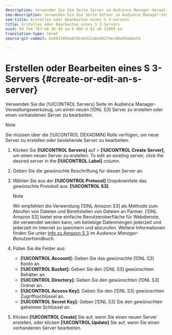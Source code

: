 ```yaml
---
description: Verwenden Sie die Seite Server im Audience Manager-Verwaltungswerkzeug, um einen neuen S 3-Server zu erstellen oder einen vorhandenen Server zu bearbeiten.
seo-description: Verwenden Sie die Seite Server im Audience Manager-Verwaltungswerkzeug, um einen neuen S 3-Server zu erstellen oder einen vorhandenen Server zu bearbeiten.
seo-title: Erstellen oder Bearbeiten eines S 3-Servers
title: Erstellen oder Bearbeiten eines S 3-Servers
uuid: 94 fee 787-eb 26-45 aa-b 602-d 61 ab 12969 ea
translation-type: tm+mt
source-git-commit: be661580da839ce6332a0ad827dec08e854abe54

---
```



# Erstellen oder Bearbeiten eines S 3-Servers {#create-or-edit-an-s-server}

Verwenden Sie die [!UICONTROL Servers] Seite im Audience Manager-Verwaltungswerkzeug, um einen neuen [!DNL S3] Server zu erstellen oder einen vorhandenen Server zu bearbeiten.

>[!NOTE]
>
>Sie müssen über die [!UICONTROL DEXADMIN] Rolle verfügen, um neue Server zu erstellen oder bestehende Server zu bearbeiten.

1. Klicken Sie **[!UICONTROL Servers]** auf &gt; **[!UICONTROL Create Server]**, um einen neuen Server zu erstellen. To edit an existing server, click the desired server in the **[!UICONTROL Label]** column.
1. Geben Sie die gewünschte Beschriftung für diesen Server an.
1. Wählen Sie aus der **[!UICONTROL Protocol]** Dropdownliste das gewünschte Protokoll aus: **[!UICONTROL S3]**.

   >[!NOTE]
   >
   >Wir empfehlen die Verwendung [!DNL Amazon S3] als Methode zum Abrufen von Dateien und Bereitstellen von Dateien an Partner. [!DNL Amazon S3] bietet eine einfache Benutzeroberfläche für Webdienste, die verwendet werden kann, um beliebige Datenmengen jederzeit und jederzeit im Internet zu speichern und abzurufen. Weitere Informationen finden Sie unter [Info zu Amazon S 3](https://docs.adobe.com/content/help/en/audience-manager/user-guide/reference/amazon-s3.html) im *Audience Manager-Benutzerhandbuch*.

1. Füllen Sie die Felder aus:

   * **[!UICONTROL Account]:** Geben Sie das gewünschte [!DNL S3] Konto an.
   * **[!UICONTROL Bucket]:** Geben Sie den [!DNL S3] gewünschten Behälter an.
   * **[!UICONTROL Directory]:** Geben Sie den gewünschten [!DNL S3] Ordner an.
   * **[!UICONTROL Access Key]:** Geben Sie den [!DNL S3] gewünschten Zugriffsschlüssel an.
   * **[!UICONTROL Secret Key]:** Geben [!DNL S3] Sie den gewünschten geheimen Schlüssel an.

1. Klicken **[!UICONTROL Create]** Sie auf, wenn Sie einen neuen Server erstellen, oder klicken **[!UICONTROL Update]** Sie auf, wenn Sie einen vorhandenen Server bearbeiten.